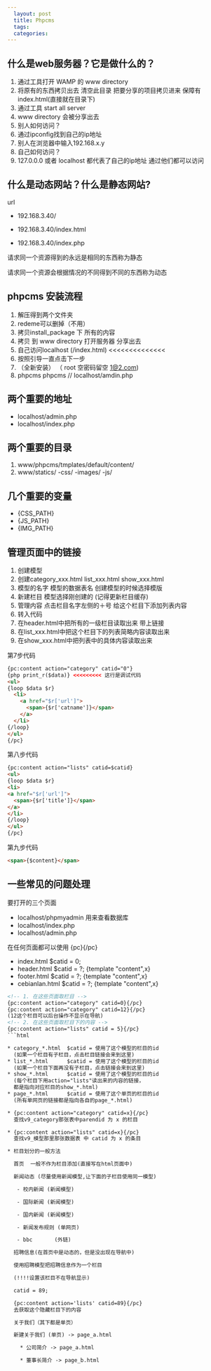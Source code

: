 ```yaml
---
  layout: post
  title: Phpcms
  tags:
  categories:
---
```


## 什么是web服务器？它是做什么的？

1. 通过工具打开 WAMP 的 www directory
2. 将原有的东西拷贝出去 清空此目录
   把要分享的项目拷贝进来
   保障有index.html(直接就在目录下)
3. 通过工具 start all server
4. www directory 会被分享出去
5. 别人如何访问？
6. 通过ipconfig找到自己的ip地址
7. 别人在浏览器中输入192.168.x.y
8. 自己如何访问？
9. 127.0.0.0 或者 localhost
   都代表了自己的ip地址 通过他们都可以访问

## 什么是动态网站？什么是静态网站?

url

* 192.168.3.40/

* 192.168.3.40/index.html

* 192.168.3.40/index.php

请求同一个资源得到的永远是相同的东西称为静态

请求同一个资源会根据情况的不同得到不同的东西称为动态


## phpcms 安装流程

1. 解压得到两个文件夹
2. redeme可以删掉（不用）
3. 拷贝install_package 下 所有的内容
4. 拷贝 到 www directory 打开服务器 分享出去
5. 自己访问localhost (/index.html) <<<<<<<<<<<<<<
6. 按照引导一直点击下一步
7. （全新安装） （ root  空密码留空  1@2.com)
8. phpcms phpcms   // localhost/amdin.php



## 两个重要的地址

* localhost/admin.php
* localhost/index.php

## 两个重要的目录

1. www/phpcms/tmplates/default/content/
2. www/statics/
   -css/
   -images/
   -js/

## 几个重要的变量

* {CSS_PATH}
* {JS_PATH}
* {IMG_PATH}

## 管理页面中的链接

1. 创建模型
2. 创建category_xxx.html  list_xxx.html show_xxx.html
3. 模型的名字 模型的数据表名 创建模型的时候选择模版
4. 新建栏目  模型选择刚创建的  (记得更新栏目缓存)
5. 管理内容  点击栏目名字左侧的＋号  给这个栏目下添加列表内容
6. 转入代码
7. 在header.html中把所有的一级栏目读取出来 带上链接
8. 在list_xxx.html中把这个栏目下的列表简略内容读取出来
9. 在show_xxx.html中把列表中的具体内容读取出来

第7步代码

```html
{pc:content action="category" catid="0"}
{php print_r($data)} <<<<<<<<< 这行是调试代码
<ul>
{loop $data $r}
  <li>
    <a href="$r['url']">
      <span>{$r['catname']}</span>
    </a>
  </li>
{/loop}
</ul>
{/pc}
```
第八步代码

```html
{pc:content action="lists" catid=$catid}
<ul>
{loop $data $r}
<li>
<a href="$r['url']">
  <span>{$r['title']}</span>
</a>
</li>
{/loop}
</ul>
{/pc}
```

第九步代码

```html
<span>{$content}</span>
```


## 一些常见的问题处理

要打开的三个页面

* localhost/phpmyadmin 用来查看数据库
* localhost/index.php
* localhost/admin.php

在任何页面都可以使用 {pc}{/pc}

* index.html     $catid = 0;
* header.html    $catid = ?;  {template "content",x}
* footer.html    $catid = ?;  {template "content",x}
* cebianlan.html $catid = ?;  {template "content",x}

```html
<!-- 1. 在这些页面取栏目 -->
{pc:content action="category" catid=0}{/pc}
{pc:content action="category" catid=12}{/pc}
(12这个栏目可以后台操作不显示在导航)
<!-- 2. 在这些页面取栏目下的内容 -->
{pc:content action="lists" catid = 5}{/pc}
```html  

* category_*.html  $catid = 使用了这个模型的栏目的id
  (如果一个栏目有子栏目，点击栏目链接会来到这里)
* list_*.html      $catid = 使用了这个模型的栏目的id
  (如果一个栏目下面再没有子栏目，点击链接会来到这里)
* show_*.html      $catid = 使用了这个模型的栏目的id
  (每个栏目下用action="lists"读出来的内容的链接，
  都是指向对应栏目的show_*.html)
* page_*.html      $catid = 使用了这个单页的栏目的id
  (所有单网页的链接都是指向各自的page_*.html)

* {pc:content action="category" catid=x}{/pc}
  查找v9_category那张表中parendid 为 x 的栏目

* {pc:content action="lists" catid=x}{/pc}
  查找v9_模型那里那张数据表 中 catid 为 x 的条目

* 栏目划分的一般方法

  首页  一般不作为栏目添加(直接写在html页面中)

  新闻动态 (尽量使用新闻模型,让下面的子栏目使用同一模型)

   - 校内新闻 (新闻模型)

   - 国际新闻 (新闻模型)

   - 国内新闻 (新闻模型)

   - 新闻发布规则 (单网页)

   - bbc       (外链)

  招聘信息(在首页中是动态的，但是没出现在导航中)

  使用招聘模型把招聘信息作为一个栏目

  (!!!!设置该栏目不在导航显示)

  catid = 89;

  {pc:content action='lists' catid=89}{/pc}
  去获取这个隐藏栏目下的内容

  关于我们（其下都是单页）

  新建关于我们 (单页) -> page_a.html

    * 公司简介 -> page_a.html

    * 董事长简介 -> page_b.html
